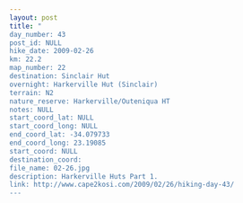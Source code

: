 ```yaml
---
layout: post
title: "
day_number: 43
post_id: NULL
hike_date: 2009-02-26
km: 22.2
map_number: 22
destination: Sinclair Hut
overnight: Harkerville Hut (Sinclair)
terrain: N2
nature_reserve: Harkerville/Outeniqua HT
notes: NULL
start_coord_lat: NULL
start_coord_long: NULL
end_coord_lat: -34.079733
end_coord_long: 23.19085
start_coord: NULL
destination_coord: 
file_name: 02-26.jpg
description: Harkerville Huts Part 1.
link: http://www.cape2kosi.com/2009/02/26/hiking-day-43/
---
```

